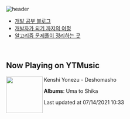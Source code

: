 ![header](https://capsule-render.vercel.app/api?type=waving&color=timeGradient&height=200&section=header&text=Mooneeᕕ(ᐛ)ᕗ&fontSize=40&animation=fadeIn)
- [개발 공부 블로그](https://mooneedev.netlify.app/)
- [개발자가 되기 까지의 여정](https://www.notion.so/mooneedev/4a78cf4af0a74c26a5880871ada05ddb)
- [알고리즘 문제풀이 정리하는 곳](https://www.notion.so/mooneedev/Algorithms-f47ea3f7bcd7444d834bcf6ce8c1cf78)

<br/>


## Now Playing on YTMusic

[<img align="left" width="100" src="https://lh3.googleusercontent.com/rA1T0sDDRjlNyxQMgbyA718Gy8QpXwn3qJQCvtMWgBjOG31tjCVNwh9DonumH-0Qzg72XJDZPh5YRzoB">](https://music.youtube.com/watch?v=YOWRETv2kaw)

Kenshi Yonezu - Deshomasho

**Albums**: Uma to Shika

Last updated at 07/14/2021 10:33
